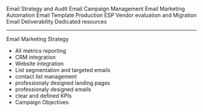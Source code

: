 Email Strategy and Audit
Email Campaign Management
Email Marketing Automation
Email Template Production
ESP Vendor evaluation and Migration
Email Deliverability
Dedicated resources


---


Email Marketing Strategy
- All metrics reporting
- CRM integration
- Website integration
- List segmentation and targeted emails
- contact list management
- professionaly designed landing pages
- professionaly designed emails
- clear and defined KPIs
- Campaign Objectives
